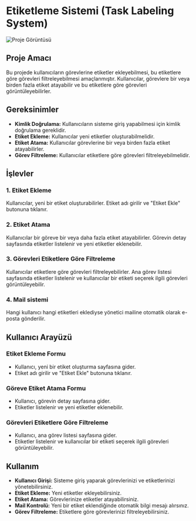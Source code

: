 # Etiketleme Sistemi (Task Labeling System)

![Proje Görüntüsü](https://sonerseylan.com.tr/report/task-label.png)

## Proje Amacı

Bu projede kullanıcıların görevlerine etiketler ekleyebilmesi, bu etiketlere göre görevleri filtreleyebilmesi amaçlanmıştır. Kullanıcılar, görevlere bir veya birden fazla etiket atayabilir ve bu etiketlere göre görevleri görüntüleyebilirler.

## Gereksinimler

- **Kimlik Doğrulama:** Kullanıcıların sisteme giriş yapabilmesi için kimlik doğrulama gereklidir.
- **Etiket Ekleme:** Kullanıcılar yeni etiketler oluşturabilmelidir.
- **Etiket Atama:** Kullanıcılar görevlerine bir veya birden fazla etiket atayabilirler.
- **Görev Filtreleme:** Kullanıcılar etiketlere göre görevleri filtreleyebilmelidir.

## İşlevler

### 1. Etiket Ekleme

Kullanıcılar, yeni bir etiket oluşturabilirler. Etiket adı girilir ve "Etiket Ekle" butonuna tıklanır.

### 2. Etiket Atama

Kullanıcılar bir göreve bir veya daha fazla etiket atayabilirler. Görevin detay sayfasında etiketler listelenir ve yeni etiketler eklenebilir.

### 3. Görevleri Etiketlere Göre Filtreleme

Kullanıcılar etiketlere göre görevleri filtreleyebilirler. Ana görev listesi sayfasında etiketler listelenir ve kullanıcılar bir etiketi seçerek ilgili görevleri görüntüleyebilir.

### 4. Mail sistemi

Hangi kullanıcı hangi etiketleri eklediyse yönetici mailine otomatik olarak e-posta gönderilir.

## Kullanıcı Arayüzü

### Etiket Ekleme Formu

- Kullanıcı, yeni bir etiket oluşturma sayfasına gider.
- Etiket adı girilir ve "Etiket Ekle" butonuna tıklanır.

### Göreve Etiket Atama Formu

- Kullanıcı, görevin detay sayfasına gider.
- Etiketler listelenir ve yeni etiketler eklenebilir.

### Görevleri Etiketlere Göre Filtreleme

- Kullanıcı, ana görev listesi sayfasına gider.
- Etiketler listelenir ve kullanıcılar bir etiketi seçerek ilgili görevleri görüntüleyebilir.

## Kullanım

- **Kullanıcı Girişi:** Sisteme giriş yaparak görevlerinizi ve etiketlerinizi yönetebilirsiniz.
- **Etiket Ekleme:** Yeni etiketler ekleyebilirsiniz.
- **Etiket Atama:** Görevlerinize etiketler atayabilirsiniz.
- **Mail Kontrolü:** Yeni bir etiket eklendiğinde otomatik bilgi mesajı alırsınız.
- **Görev Filtreleme:** Etiketlere göre görevlerinizi filtreleyebilirsiniz.
